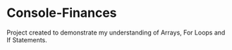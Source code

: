 # Console-Finances

Project created to demonstrate my understanding of Arrays, For Loops and If Statements.
